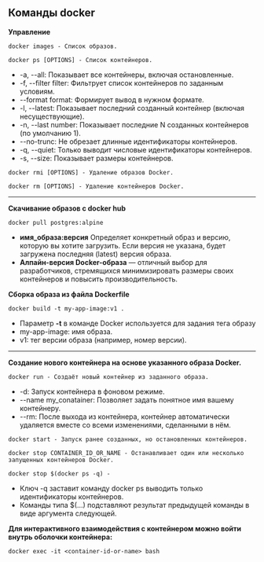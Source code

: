 **Команды docker**
---
**Управление**
~~~
docker images - Список образов.
~~~
~~~
docker ps [OPTIONS] - Список контейнеров.
~~~
  + -a, --all: Показывает все контейнеры, включая остановленные.  
  + -f, --filter filter: Фильтрует список контейнеров по заданным условиям.  
  + --format format: Формирует вывод в нужном формате.  
  + -l, --latest: Показывает последний созданный контейнер (включая несуществующие).  
  + -n, --last number: Показывает последние N созданных контейнеров (по умолчанию 1).  
  + --no-trunc: Не обрезает длинные идентификаторы контейнеров.  
  + -q, --quiet: Только выводит числовые идентификаторы контейнеров.  
  + -s, --size: Показывает размеры контейнеров.
    
~~~
docker rmi [OPTIONS] - Удаление образов Docker.
~~~
~~~
docker rm [OPTIONS] - Удаление контейнеров Docker.
~~~
---
**Скачивание образов с docker hub**
~~~
docker pull postgres:alpine
~~~
+ **имя_образа:версия** Определяет конкретный образ и версию, которую вы хотите загрузить. Если версия не указана, будет загружена последняя (latest) версия образа.
+ **Алпайн-версия Docker-образа** — отличный выбор для разработчиков, стремящихся минимизировать размеры своих контейнеров и повысить производительность.

**Сборка образа из файла Dockerfile**
~~~
docker build -t my-app-image:v1 .
~~~
+ Параметр **-t** в команде Docker используется для задания тега образу
+ my-app-image: имя образа.
+ v1: тег версии образа (например, номер версии).
---

**Создание нового контейнера на основе указанного образа Docker.**  
~~~
docker run - Создаёт новый контейнер из заданного образа.
~~~
  + -d: Запуск контейнера в фоновом режиме.
  + --name my_conatainer: Позволяет задать понятное имя вашему контейнеру.
  + --rm: После выхода из контейнера, контейнер автоматически удаляется вместе со всеми изменениями, сделанными в нём.
~~~
docker start - Запуск ранее созданных, но остановленных контейнеров.
~~~
~~~
docker stop CONTAINER_ID_OR_NAME - Останавливает один или несколько запущенных контейнеров Docker.
~~~
~~~
docker stop $(docker ps -q) - 
~~~
  + Ключ -q заставит команду docker ps выводить только идентификаторы контейнеров.  
  + Команды типа $(...) подставляют результат предыдущей команды в виде аргумента следующей. 

**Для интерактивного взаимодействия с контейнером можно войти внутрь оболочки контейнера:**  
~~~
docker exec -it <container-id-or-name> bash
~~~

